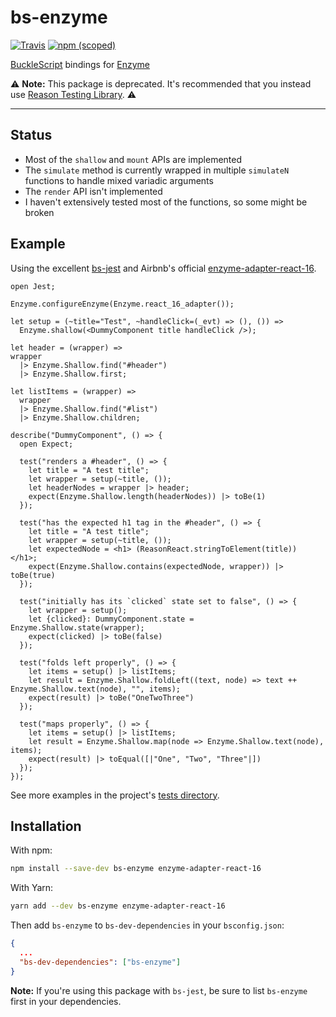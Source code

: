 # bs-enzyme

[![Travis](https://img.shields.io/travis/rhysforyou/bs-enzyme.svg?style=flat-square)](https://travis-ci.org/rhysforyou/bs-enzyme) [![npm (scoped)](https://img.shields.io/npm/v/bs-enzyme.svg?style=flat-square)](https://www.npmjs.com/package/bs-enzyme)

[BuckleScript](https://github.com/bucklescript/bucklescript) bindings for [Enzyme](https://github.com/airbnb/enzyme)

⚠️ **Note:** This package is deprecated. It's recommended that you instead use [Reason Testing Library](https://testing-library.com/docs/bs-react-testing-library/intro/). ⚠️

---

## Status

- Most of the `shallow` and `mount` APIs are implemented
- The `simulate` method is currently wrapped in multiple `simulateN` functions
  to handle mixed variadic arguments
- The `render` API isn't implemented
- I haven't extensively tested most of the functions, so some might be broken

## Example

Using the excellent [bs-jest](https://github.com/reasonml-community/bs-jest) and Airbnb's official [enzyme-adapter-react-16](https://github.com/airbnb/enzyme).

```reason
open Jest;

Enzyme.configureEnzyme(Enzyme.react_16_adapter());

let setup = (~title="Test", ~handleClick=(_evt) => (), ()) =>
  Enzyme.shallow(<DummyComponent title handleClick />);

let header = (wrapper) =>
wrapper
  |> Enzyme.Shallow.find("#header")
  |> Enzyme.Shallow.first;

let listItems = (wrapper) =>
  wrapper
  |> Enzyme.Shallow.find("#list")
  |> Enzyme.Shallow.children;

describe("DummyComponent", () => {
  open Expect;

  test("renders a #header", () => {
    let title = "A test title";
    let wrapper = setup(~title, ());
    let headerNodes = wrapper |> header;
    expect(Enzyme.Shallow.length(headerNodes)) |> toBe(1)
  });

  test("has the expected h1 tag in the #header", () => {
    let title = "A test title";
    let wrapper = setup(~title, ());
    let expectedNode = <h1> (ReasonReact.stringToElement(title)) </h1>;
    expect(Enzyme.Shallow.contains(expectedNode, wrapper)) |> toBe(true)
  });

  test("initially has its `clicked` state set to false", () => {
    let wrapper = setup();
    let {clicked}: DummyComponent.state = Enzyme.Shallow.state(wrapper);
    expect(clicked) |> toBe(false)
  });

  test("folds left properly", () => {
    let items = setup() |> listItems;
    let result = Enzyme.Shallow.foldLeft((text, node) => text ++ Enzyme.Shallow.text(node), "", items);
    expect(result) |> toBe("OneTwoThree")
  });

  test("maps properly", () => {
    let items = setup() |> listItems;
    let result = Enzyme.Shallow.map(node => Enzyme.Shallow.text(node), items);
    expect(result) |> toEqual([|"One", "Two", "Three"|])
  });
});
```

See more examples in the project's
[tests directory](https://github.com/rpowelll/bs-enzyme/tree/master/src/__tests__).

## Installation

With npm:

```sh
npm install --save-dev bs-enzyme enzyme-adapter-react-16
```

With Yarn:

```sh
yarn add --dev bs-enzyme enzyme-adapter-react-16
```

Then add `bs-enzyme` to `bs-dev-dependencies` in your `bsconfig.json`:

```json
{
  ...
  "bs-dev-dependencies": ["bs-enzyme"]
}
```

**Note:** If you're using this package with `bs-jest`, be sure to list
`bs-enzyme` first in your dependencies.
